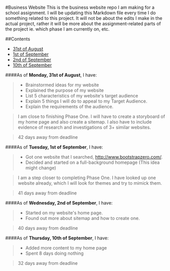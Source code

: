 #Business Website
This is the business website repo I am making for a school assignment. I will be updating this Markdown file every time I do something related to this project. It will not be about the edits I make in the actual project, rather it will be more about the assignment-related parts of the project ie. which phase I am currently on, etc. 

##Contents
* [31st of August](#thirtyFirstAug)
* [1st of September](#firstSeptember)
* [2nd of September](#secondSeptember)
* [10th of September](#tenthSeptember)

####<a name="thirtyFirstAug"></a>As of **Monday, 31st of August**, I have:
>* Brainstormed ideas for my website
>* Explained the purpose of my website
>* List 5 characteristics of my website's target audience
>* Explain 5 things I will do to appeal to my Target Audience. 
>* Explain the requirements of the audience. 

> I am close to finishing Phase One. I will have to create a storyboard of my home page and also create a sitemap. I also have to include evidence of research and investigations of 3+ similar websites.

> 42 days away from deadline

####<a name="firstSeptember"></a>As of **Tuesday, 1st of September**, I have: 
>* Got one website that I searched, http://www.bootstrapzero.com/. 
>* Decided and started on a full-background homepage (This idea might change)

> I am a step closer to completing Phase One. I have looked up one website already, which I will look for themes and try to mimick them. 

> 41 days away from deadline

####<a name="secondSeptember"></a>As of **Wednesday, 2nd of September**, I have: 
>* Started on my website's home page.
>* Found out more about sitemap and how to create one.

> 40 days away from deadline

####<a name="tenthSeptember"></a>As of **Thursday, 10th of September**, I have: 
>* Added more content to my home page
>* Spent 8 days doing nothing

> 32 days away from deadline
